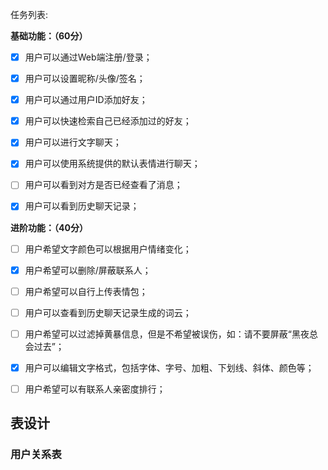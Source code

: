 任务列表:

**基础功能：（60分）**

- [x] 用户可以通过Web端注册/登录；

- [x] 用户可以设置昵称/头像/签名；

- [x] 用户可以通过用户ID添加好友；

- [x] 用户可以快速检索自己已经添加过的好友；

- [x] 用户可以进行文字聊天；

- [x] 用户可以使用系统提供的默认表情进行聊天；

- [ ] 用户可以看到对方是否已经查看了消息；

- [x] 用户可以看到历史聊天记录；

**进阶功能：（40分）**

- [ ] 用户希望文字颜色可以根据用户情绪变化；
- [x] 用户希望可以删除/屏蔽联系人；
- [ ] 用户希望可以自行上传表情包；
- [ ] 用户可以查看到历史聊天记录生成的词云；
- [ ] 用户希望可以过滤掉黄暴信息，但是不希望被误伤，如：请不要屏蔽“黑夜总会过去”；
- [x] 用户可以编辑文字格式，包括字体、字号、加粗、下划线、斜体、颜色等；
- [ ] 用户希望可以有联系人亲密度排行；





## 表设计



### 用户关系表

